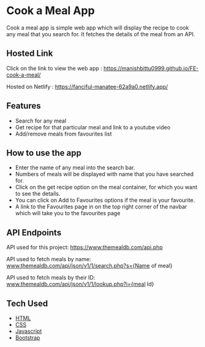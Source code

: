 # Cook a Meal App

Cook a meal app is simple web app which will display the recipe to cook any meal that you search for. It fetches the details of the meal from an API.

## Hosted Link

Click on the link to view the web app : https://manishbittu0999.github.io/FE-cook-a-meal/

Hosted on Netlify : https://fanciful-manatee-62a9a0.netlify.app/

## Features

- Search for any meal
- Get recipe for that particular meal and link to a youtube video
- Add/remove meals from favourites list

## How to use the app

- Enter the name of any meal into the search bar.
- Numbers of meals will be displayed with name that you have searched for.
- Click on the get recipe option on the meal container, for which you want to see the details.
- You can click on Add to Favourites options if the meal is your favourite.
- A link to the Favourites page in on the top right corner of the navbar which will take you to the favourites page

## API Endpoints

API used for this project: <https://www.themealdb.com/api.php>

API used to fetch meals by name: www.themealdb.com/api/json/v1/1/search.php?s={Name of meal}

API used to fetch meals by their ID: www.themealdb.com/api/json/v1/1/lookup.php?i={meal Id}

## Tech Used

- [HTML](https://en.wikipedia.org/wiki/HTML)
- [CSS](https://en.wikipedia.org/wiki/CSS)
- [Javascript](https://www.javascript.com/)
- [Bootstrap](https://getbootstrap.com/)



